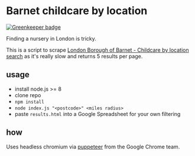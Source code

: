 # Barnet childcare by location

[![Greenkeeper badge](https://badges.greenkeeper.io/csabapalfi/barnet-childcare.svg)](https://greenkeeper.io/)

Finding a nursery in London is tricky.

This is a script to scrape [London Borough of Barnet - Childcare by location search](https://familyservices.barnet.gov.uk/PublicEnquiry/Search.aspx?searchID=4) as it's really slow and returns 5 results per page.

## usage

* install node.js >= 8
* clone repo
* `npm install`
* `node index.js "<postcode>" <miles radius>`
* paste `results.html` into a Google Spreadsheet for your own filtering

## how

Uses headless chromium via [puppeteer](https://github.com/GoogleChrome/puppeteer) from the Google Chrome team.
